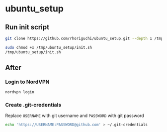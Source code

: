 # ubuntu_setup

## Run init script

```bash
git clone https://github.com/rhoriguchi/ubuntu_setup.git --depth 1 /tmp/ubuntu_setup

sudo chmod +x /tmp/ubuntu_setup/init.sh
/tmp/ubuntu_setup/init.sh
```

## After

### Login to NordVPN

```bash
nordvpn login
```

### Create .git-credentials

Replace `USERNAME` with git username and `PASSWORD` with git password

```bash
echo 'https://USERNAME:PASSWORD@github.com' > ~/.git-credentials
```
